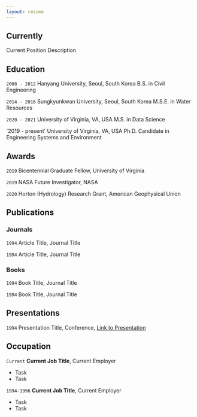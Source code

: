 ```yaml
---
layout: resume
---
```

## Currently

Current Position Description

## Education

`2008 - 2012`
Hanyang University, Seoul, South Korea
B.S. in Civil Engineering

`2014 - 2016`
Sungkyunkwan University, Seoul, South Korea
M.S.E. in Water Resources

`2020 - 2021`
University of Virginia, VA, USA
M.S. in Data Science

`2019 - present'
University of Virginia, VA, USA
Ph.D. Candidate in Engineering Systems and Environment

## Awards

`2019`
Bicentennial Graduate Fellow, University of Virginia

`2019`
NASA Future Investigator, NASA

`2020`
Horton (Hydrology) Research Grant, American Geophysical Union

## Publications

<!-- A list is also available [online](https://scholar.google.co.uk/citations?user=LTOTl0YAAAAJ) -->

### Journals

`1994`
Article Title, Journal Title

`1994`
Article Title, Journal Title

### Books

`1994`
Book Title, Journal Title

`1994`
Book Title, Journal Title


## Presentations

`1994`
Presentation Title, Conference, <a href="https://MyWebsite.tld/presentation1">Link to Presentation</a>


## Occupation

`Current`
__Current Job Title__, Current Employer 

- Task
- Task

`1994-1996`
__Current Job Title__, Current Employer 

- Task
- Task



<!-- ### Footer

Last updated: May 2013 -->


